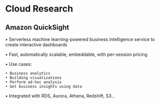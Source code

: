 #  Cloud Research
## Amazon QuickSight
• Serverless machine learning-powered business intelligence service to create interactive dashboards

• Fast, automatically scalable, embeddable, with per-session pricing

• Use cases:

    • Business analytics
    • Building visualizations
    • Perform ad-hoc analysis
    • Get business insights using data

• Integrated with RDS, Aurora, Athena, Redshift, S3…

    
    
    
    
